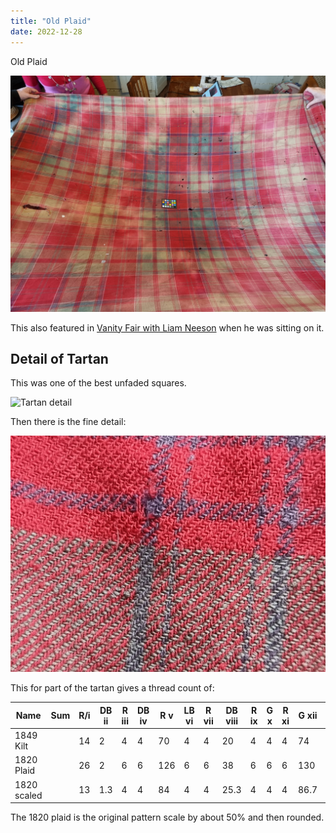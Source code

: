 ```yaml
---
title: "Old Plaid"
date: 2022-12-28
---
```


Old Plaid

![Stretched Out](OldPlaid.jpg "Old 1820 Plaid")

This also featured in [Vanity Fair with Liam Neeson][] when he was sitting on it.

[Vanity Fair with Liam Neeson]: https://archive.vanityfair.com/article/1994/12/the-liam-king

## Detail of Tartan

This was one of the best unfaded squares.

![Tartan detail](TartanDetail.jpg "Old 1820 Plaid Detail")

Then there is the fine detail:

![thread detail](FineTartanDetail.jpg "Old 1820 Fine Plaid Detail")

This for part of the tartan gives a thread count of:

| Name        | Sum | R/i | DB ii | R iii | DB iv | R v | LB vi | R vii | DB viii | R ix | G x | R xi | G xii | R xiii | DB xiv | R/xv |
| ----------- | --- | --- | ----- | ----- | ----- | --- | ----- | ----- | ------- | ---- | --- | ---- | ----- | ------ | ------ | ---- |
| 1849 Kilt   |     | 14  | 2     | 4     | 4     | 70  | 4     | 4     | 20      | 4    | 4   | 4    | 74    | 6      | 4      | 12   |
| 1820 Plaid  |     | 26  | 2     | 6     | 6     | 126 | 6     | 6     | 38      | 6    | 6   | 6    | 130   | 10     | 6      | 18   |
| 1820 scaled |     | 13  | 1.3   | 4     | 4     | 84  | 4     | 4     | 25.3    | 4    | 4   | 4    | 86.7  | 6.7    | 4      | 12   |

The 1820 plaid is the original pattern scale by about 50% and then rounded.
